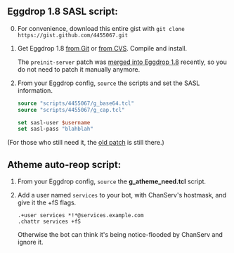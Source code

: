 ## Eggdrop 1.8 SASL script:

 0. For convenience, download this entire gist with `git clone https://gist.github.com/4455067.git`

 1. Get Eggdrop 1.8 [from Git][egggit] or [from CVS][eggcvs]. Compile and install.
 
    The `preinit-server` patch was [merged into Eggdrop 1.8][commit] recently, so you do not need to patch it manually anymore.

 2. From your Eggdrop config, `source` the scripts and set the SASL information.

    ```tcl
    source "scripts/4455067/g_base64.tcl"
    source "scripts/4455067/g_cap.tcl"

    set sasl-user $username
    set sasl-pass "blahblah"
    ```

(For those who still need it, the [old patch][patch] is still there.)

## Atheme auto-reop script:

 1. From your Eggdrop config, `source` the **g_atheme_need.tcl** script.

 2. Add a user named `services` to your bot, with ChanServ's hostmask, and give it the +fS flags.

        .+user services *!*@services.example.com
        .chattr services +fS

    Otherwise the bot can think it's being notice-flooded by ChanServ and ignore it.

[eggcvs]: http://www.eggheads.org/devel/
[egggit]: https://github.com/eggheads/eggdrop-1.8
[commit]: https://github.com/eggheads/eggdrop-1.8/commit/343f08e224d53ebe53e7708d2f3c3f59c646d0c9
[patch]: https://gist.github.com/grawity/4455067/eb63e5e1764df2a4d9979fbdb52554e698da3ce1#file-preinit-server-patch
